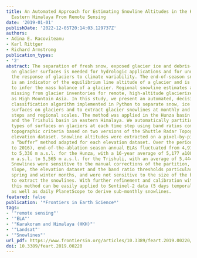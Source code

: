 ```yaml
---
title: An Automated Approach for Estimating Snowline Altitudes in the Karakoram and
  Eastern Himalaya From Remote Sensing
date: '2019-01-01'
publishDate: '2022-12-05T20:14:03.129737Z'
authors:
- Adina E. Racoviteanu
- Karl Rittger
- Richard Armstrong
publication_types:
- '2'
abstract: The separation of fresh snow, exposed glacier ice and debris-covered ice
  on glacier surfaces is needed for hydrologic applications and for understanding
  the response of glaciers to climate variability. The end-of-season snowline altitude
  is an indicator of the equilibrium line altitude of a glacier and is often used
  to infer the mass balance of a glacier. Regional snowline estimates are generally
  missing from glacier inventories for remote, high-altitude glacierized areas such
  as High Mountain Asia. In this study, we present an automated, decision-based image
  classification algorithm implemented in Python to separate snow, ice and debris
  surfaces on glaciers and to extract glacier snowlines at monthly and annual time
  steps and regional scales. The method was applied in the Hunza basin in the Karakoram
  and the Trishuli basin in eastern Himalaya. We automatically partitioned the various
  types of surfaces on glaciers at each time step using band ratios combined with
  topographic criteria based on two versions of the Shuttle Radar Topography Mission
  elevation dataset. Snowline altitudes were extracted on a pixel-by-pixel basis using
  a “buffer” method adapted for each elevation dataset. Over the period studied (2000
  to 2016), end-of-the-ablation season annual ELAs fluctuated from 4,917 m a.s.l.
  to 5,336 m a.s.l. for the Hunza, with a 16-year average of 5,177 ±108 m, and 5,395
  m a.s.l. to 5,565 m a.s.l. for the Trishuli, with an average of 5,444 ± 63 m a.s.l.
  Snowlines were sensitive to the manual corrections of the partition, the topographic
  slope, the elevation dataset and the band ratio thresholds particularly during the
  spring and winter months, and were not sensitive to the size of the buffer used
  to extract the snowlines. With further refinement and calibration with field measurements,
  this method can be easily applied to Sentinel-2 data (5 days temporal resolution)
  as well as daily PlanetScope to derive sub-monthly snowlines.
featured: false
publication: '*Frontiers in Earth Science*'
tags:
- '"remote sensing"'
- '"ELA"'
- '"Karakoram and Himalaya (HKH)"'
- '"Landsat"'
- '"Snowlines"'
url_pdf: https://www.frontiersin.org/articles/10.3389/feart.2019.00220/full
doi: 10.3389/feart.2019.00220
---
```


